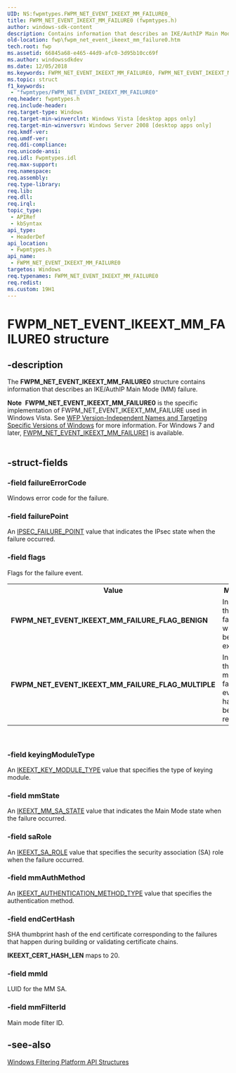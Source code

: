 ```yaml
---
UID: NS:fwpmtypes.FWPM_NET_EVENT_IKEEXT_MM_FAILURE0_
title: FWPM_NET_EVENT_IKEEXT_MM_FAILURE0 (fwpmtypes.h)
author: windows-sdk-content
description: Contains information that describes an IKE/AuthIP Main Mode (MM) failure.
old-location: fwp\fwpm_net_event_ikeext_mm_failure0.htm
tech.root: fwp
ms.assetid: 66845a68-e465-44d9-afc0-3d95b10cc69f
ms.author: windowssdkdev
ms.date: 12/05/2018
ms.keywords: FWPM_NET_EVENT_IKEEXT_MM_FAILURE0, FWPM_NET_EVENT_IKEEXT_MM_FAILURE0 structure [Filtering], FWPM_NET_EVENT_IKEEXT_MM_FAILURE_FLAG_BENIGN, FWPM_NET_EVENT_IKEEXT_MM_FAILURE_FLAG_MULTIPLE, fwp.fwpm_net_event_ikeext_mm_failure0, fwpmtypes/FWPM_NET_EVENT_IKEEXT_MM_FAILURE0
ms.topic: struct
f1_keywords: 
 - "fwpmtypes/FWPM_NET_EVENT_IKEEXT_MM_FAILURE0"
req.header: fwpmtypes.h
req.include-header: 
req.target-type: Windows
req.target-min-winverclnt: Windows Vista [desktop apps only]
req.target-min-winversvr: Windows Server 2008 [desktop apps only]
req.kmdf-ver: 
req.umdf-ver: 
req.ddi-compliance: 
req.unicode-ansi: 
req.idl: Fwpmtypes.idl
req.max-support: 
req.namespace: 
req.assembly: 
req.type-library: 
req.lib: 
req.dll: 
req.irql: 
topic_type:
 - APIRef
 - kbSyntax
api_type:
 - HeaderDef
api_location:
 - Fwpmtypes.h
api_name:
 - FWPM_NET_EVENT_IKEEXT_MM_FAILURE0
targetos: Windows
req.typenames: FWPM_NET_EVENT_IKEEXT_MM_FAILURE0
req.redist: 
ms.custom: 19H1
---
```


# FWPM_NET_EVENT_IKEEXT_MM_FAILURE0 structure


## -description


The <b>FWPM_NET_EVENT_IKEEXT_MM_FAILURE0</b> structure contains information that describes an IKE/AuthIP Main Mode (MM) failure.
<div class="alert"><b>Note</b>  <b>FWPM_NET_EVENT_IKEEXT_MM_FAILURE0</b> is the specific implementation of FWPM_NET_EVENT_IKEEXT_MM_FAILURE used in Windows Vista. See <a href="https://docs.microsoft.com/windows/win32/api/fwpmtypes/ns-fwpmtypes-fwpm_net_event_ikeext_mm_failure1">WFP Version-Independent Names and Targeting Specific Versions of Windows</a> for more information. For Windows 7 and later, <a href="https://docs.microsoft.com/windows/desktop/api/fwpmtypes/ns-fwpmtypes-fwpm_net_event_ikeext_mm_failure1_">FWPM_NET_EVENT_IKEEXT_MM_FAILURE1</a> is available.</div><div> </div>

## -struct-fields




### -field failureErrorCode

Windows error code for the failure.


### -field failurePoint

An <a href="https://docs.microsoft.com/windows/desktop/api/ipsectypes/ne-ipsectypes-ipsec_failure_point_">IPSEC_FAILURE_POINT</a> value that indicates the IPsec state when the failure occurred.


### -field flags

Flags for the failure event.

<table>
<tr>
<th>Value</th>
<th>Meaning</th>
</tr>
<tr>
<td width="40%"><a id="FWPM_NET_EVENT_IKEEXT_MM_FAILURE_FLAG_BENIGN"></a><a id="fwpm_net_event_ikeext_mm_failure_flag_benign"></a><dl>
<dt><b>FWPM_NET_EVENT_IKEEXT_MM_FAILURE_FLAG_BENIGN</b></dt>
</dl>
</td>
<td width="60%">
Indicates that the failure was benign or expected.

</td>
</tr>
<tr>
<td width="40%"><a id="FWPM_NET_EVENT_IKEEXT_MM_FAILURE_FLAG_MULTIPLE"></a><a id="fwpm_net_event_ikeext_mm_failure_flag_multiple"></a><dl>
<dt><b>FWPM_NET_EVENT_IKEEXT_MM_FAILURE_FLAG_MULTIPLE</b></dt>
</dl>
</td>
<td width="60%">
Indicates that multiple failure events have been reported.

</td>
</tr>
</table>
 


### -field keyingModuleType

 An <a href="https://docs.microsoft.com/windows/desktop/api/iketypes/ne-iketypes-ikeext_key_module_type_">IKEEXT_KEY_MODULE_TYPE</a> value that specifies the type of keying module.


### -field mmState

An <a href="https://docs.microsoft.com/windows/desktop/api/iketypes/ne-iketypes-ikeext_mm_sa_state_">IKEEXT_MM_SA_STATE</a> value that indicates the Main Mode state when the failure occurred.


### -field saRole

An <a href="https://docs.microsoft.com/windows/desktop/api/iketypes/ne-iketypes-ikeext_sa_role_">IKEEXT_SA_ROLE</a> value that specifies the security association (SA) role when the failure occurred.


### -field mmAuthMethod

An <a href="https://docs.microsoft.com/windows/win32/api/iketypes/ne-iketypes-ikeext_authentication_method_type">IKEEXT_AUTHENTICATION_METHOD_TYPE</a> value that specifies the authentication method.


### -field endCertHash

SHA thumbprint hash of the end certificate corresponding to the failures that happen during building or validating certificate chains.

<b>IKEEXT_CERT_HASH_LEN</b> maps to 20.


### -field mmId

LUID for the MM SA.


### -field mmFilterId

Main mode filter ID.


## -see-also




<a href="https://docs.microsoft.com/windows/desktop/FWP/fwp-structs">Windows Filtering Platform  API Structures</a>
 

 

